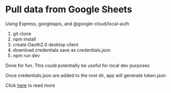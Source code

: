 # Pull data from Google Sheets

Using Express, googleapis, and @google-cloud/local-auth

1. git clone
2. npm install
3. create Oauth2.0 desktop client
4. download credentials save as credentials.json
5. npm run dev

Done for fun. This could potentially be useful for local dev purposes

Once credentials.json are added to the root dir, app will generate token.json

Click <a href="https://developers.google.com/sheets/api/quickstart/nodejs" target="_blank">here</a> to read more
